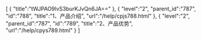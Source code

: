 [
	{
		"title":"tWJPAO9lvS3burKJvQn6JA=="
	},
	{
		"level":"2",
		"parent_id":"787",
		"id":"788",
		"title":"1、产品介绍",
		"url":"/help/cpjs788.html"
	},
	{
		"level":"2",
		"parent_id":"787",
		"id":"789",
		"title":"2、产品优势",
		"url":"/help/cpys789.html"
	}
]